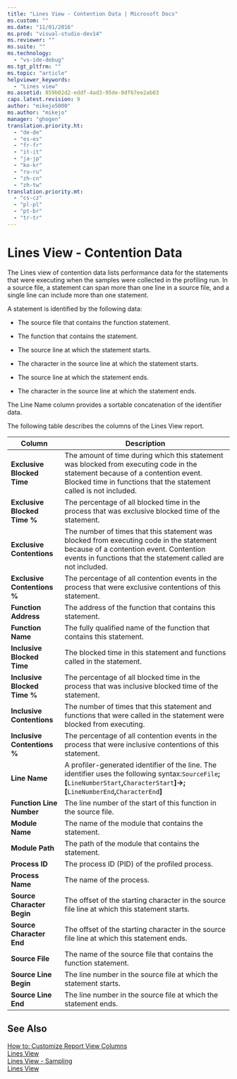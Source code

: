 ```yaml
---
title: "Lines View - Contention Data | Microsoft Docs"
ms.custom: ""
ms.date: "11/01/2016"
ms.prod: "visual-studio-dev14"
ms.reviewer: ""
ms.suite: ""
ms.technology: 
  - "vs-ide-debug"
ms.tgt_pltfrm: ""
ms.topic: "article"
helpviewer_keywords: 
  - "Lines view"
ms.assetid: 859b02d2-eddf-4ad3-95de-0df67ee2ab03
caps.latest.revision: 9
author: "mikejo5000"
ms.author: "mikejo"
manager: "ghogen"
translation.priority.ht: 
  - "de-de"
  - "es-es"
  - "fr-fr"
  - "it-it"
  - "ja-jp"
  - "ko-kr"
  - "ru-ru"
  - "zh-cn"
  - "zh-tw"
translation.priority.mt: 
  - "cs-cz"
  - "pl-pl"
  - "pt-br"
  - "tr-tr"
---
```

# Lines View - Contention Data
The Lines view of contention data lists performance data for the statements that were executing when the samples were collected in the profiling run. In a source file, a statement can span more than one line in a source file, and a single line can include more than one statement.  
  
 A statement is identified by the following data:  
  
-   The source file that contains the function statement.  
  
-   The function that contains the statement.  
  
-   The source line at which the statement starts.  
  
-   The character in the source line at which the statement starts.  
  
-   The source line at which the statement ends.  
  
-   The character in the source line at which the statement ends.  
  
 The Line Name column provides a sortable concatenation of the identifier data.  
  
 The following table describes the columns of the Lines View report.  
  
|Column|Description|  
|------------|-----------------|  
|**Exclusive Blocked Time**|The amount of time during which this statement was blocked from executing code in the statement because of a contention event. Blocked time in functions that the statement called is not included.|  
|**Exclusive Blocked Time %**|The percentage of all blocked time in the process that was exclusive blocked time of the statement.|  
|**Exclusive Contentions**|The number of times that this statement was blocked from executing code in the statement because of a contention event. Contention events in functions that the statement called are not included.|  
|**Exclusive Contentions %**|The percentage of all contention events in the process that were exclusive contentions of this statement.|  
|**Function Address**|The address of the function that contains this statement.|  
|**Function Name**|The fully qualified name of the function that contains this statement.|  
|**Inclusive Blocked Time**|The blocked time in this statement and functions called in the statement.|  
|**Inclusive Blocked Time %**|The percentage of all blocked time in the process that was inclusive blocked time of the statement.|  
|**Inclusive Contentions**|The number of times that this statement and functions that were called in the statement were blocked from executing.|  
|**Inclusive Contentions %**|The percentage of all contention events in the process that were inclusive contentions of this statement.|  
|**Line Name**|A profiler-generated identifier of the line. The identifier uses the following syntax:`SourceFile`**;[**`LineNumberStart`**,**`CharacterStart`**]->;[**`LineNumberEnd`**,**`CharacterEnd`**]**|  
|**Function Line Number**|The line number of the start of this function in the source file.|  
|**Module Name**|The name of the module that contains the statement.|  
|**Module Path**|The path of the module that contains the statement.|  
|**Process ID**|The process ID (PID) of the profiled process.|  
|**Process Name**|The name of the process.|  
|**Source Character Begin**|The offset of the starting character in the source file line at which this statement starts.|  
|**Source Character End**|The offset of the starting character in the source file line at which this statement ends.|  
|**Source File**|The name of the source file that contains the function statement.|  
|**Source Line Begin**|The line number in the source file at which the statement starts.|  
|**Source Line End**|The line number in the source file at which the statement ends.|  
  
## See Also  
 [How to: Customize Report View Columns](../profiling/how-to-customize-report-view-columns.md)   
 [Lines View](../profiling/lines-view.md)   
 [Lines View - Sampling](../profiling/lines-view-dotnet-memory-sampling-data.md)   
 [Lines View](../profiling/lines-view-sampling-data.md)